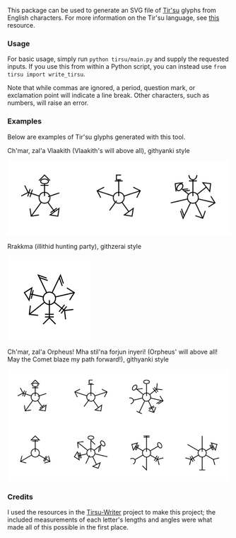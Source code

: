 This package can be used to generate an SVG file of [Tir'su](https://forgottenrealms.fandom.com/wiki/Gith_language) glyphs from English characters. For more information on the Tir'su language, see [this](https://archiveofourown.org/works/52500334) resource.

### Usage
For basic usage, simply run `python tirsu/main.py` and supply the requested inputs. If you use this from within a Python script, you can instead use `from tirsu import write_tirsu`.

Note that while commas are ignored, a period, question mark, or exclamation point will indicate a line break. Other characters, such as numbers, will raise an error.

### Examples
Below are examples of Tir'su glyphs generated with this tool.

Ch'mar, zal'a Vlaakith (Vlaakith's will above all), githyanki style

<img src="examples/zala.svg" alt="Tir'su glyphs for the githyanki phrase Ch'mar, zal'a Vlaakith" >

Rrakkma (illithid hunting party), githzerai style

<img src="examples/rrakkma.svg" alt="Tir'su glyphs for the githzerai word rrakkma" >

Ch'mar, zal'a Orpheus! Mha stil'na forjun inyeri! (Orpheus' will above all! May the Comet blaze my path forward!), githyanki style

<img src="examples/orpheus.svg" alt="Tir'su glyphs for the githyanki phrase Ch'mar, zal'a Orpheus! Mha stil'na forjun inyeri!" >

### Credits
I used the resources in the [Tirsu-Writer](https://github.com/Landhund/TirSu-Writer) project to make this project; the included measurements of each letter's lengths and angles were what made all of this possible in the first place.
